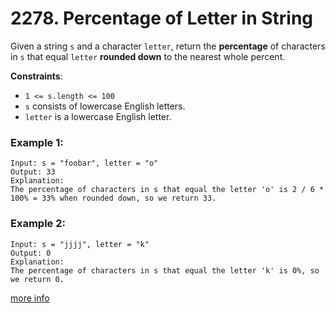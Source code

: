 # 2278. Percentage of Letter in String

Given a string `s` and a character `letter`, return the **percentage** of characters in `s` that equal `letter` **rounded down** to the nearest whole percent.

**Constraints**:
- `1 <= s.length <= 100`
- `s` consists of lowercase English letters.
- `letter` is a lowercase English letter.

### Example 1:
```
Input: s = "foobar", letter = "o"
Output: 33
Explanation:
The percentage of characters in s that equal the letter 'o' is 2 / 6 * 100% = 33% when rounded down, so we return 33.
```

### Example 2:
```
Input: s = "jjjj", letter = "k"
Output: 0
Explanation:
The percentage of characters in s that equal the letter 'k' is 0%, so we return 0.
```

[more info](https://leetcode.com/problems/percentage-of-letter-in-string/)